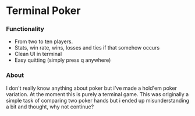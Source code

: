 # Terminal Poker

### Functionality
* From two to ten players.
* Stats, win rate, wins, losses and ties if that somehow occurs
* Clean UI in terminal
* Easy quitting (simply press q anywhere)

### About
I don't really know anything about poker but i've made a hold'em poker variation. At the moment this is purely a terminal game.
This was originally a simple task of comparing two poker hands but i ended up misunderstanding a bit and thought, why not continue?